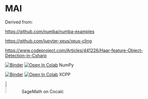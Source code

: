 # MAI

Derived from:

https://github.com/numba/numba-examples

https://github.com/jupyter-xeus/xeus-cling

https://www.codeproject.com/Articles/441226/Haar-feature-Object-Detection-in-Csharp




[![Binder](https://mybinder.org/badge_logo.svg)](https://mybinder.org/v2/gh/metaphoric/MAI/blob/main/notebooks/numpy.ipynb/HEAD)
[![Open In Colab](https://colab.research.google.com/assets/colab-badge.svg)](https://colab.research.google.com/github/metaphoric/MAI/blob/main/notebooks/numpy.ipynb)
NumPy 

[![Binder](https://mybinder.org/badge_logo.svg)](https://mybinder.org/v2/gh/metaphoric/MAI/blob/main/notebooks/xcpp.ipynb/HEAD)
[![Open In Colab](https://colab.research.google.com/assets/colab-badge.svg)](https://colab.research.google.com/github/metaphoric/MAI/blob/main/notebooks/xcpp.ipynb)
XCPP


[<IMG src="https://www.sagemath.org/pix/logo_sagemath+icon_oldstyle.png" width="10%" height="10%">](https://cocalc.com/app?anonymous=sagews&utm_source=sagemath.org&utm_medium=landingpage) SageMath on Cocalc

